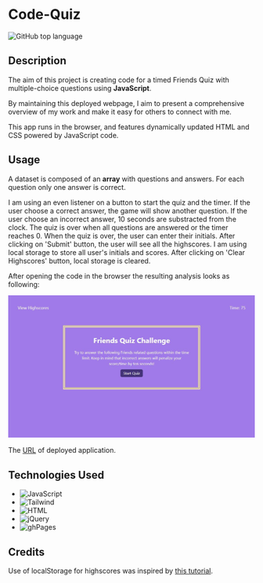 # Code-Quiz

![GitHub top language](https://img.shields.io/github/languages/top/paulinasiwko/Code-Quiz)

## Description
The aim of this project is creating code for a timed Friends Quiz with multiple-choice questions using **JavaScript**. 

By maintaining this deployed webpage, I aim to present a comprehensive overview of my work and make it easy for others to connect with me.

This app runs in the browser, and features dynamically updated HTML and CSS powered by JavaScript code.

## Usage
A dataset is composed of an **array** with questions and answers. For each question only one answer is correct.

I am using an even listener on a button to start the quiz and the timer.
If the user choose a correct answer, the game will show another question.
If the user choose an incorrect answer, 10 seconds are substracted from the clock.
The quiz is over when all questions are answered or the timer reaches 0.
When the quiz is over, the user can enter their initials. After clicking on 'Submit' button, the user will see all the highscores.
I am using local storage to store all user's initials and scores.
After clicking on 'Clear Highscores' button, local storage is cleared.


After opening the code in the browser the resulting analysis looks as following:

![A screenshot of the deployed application](./assets/img/screenshot.JPG)

The [URL](https://paulinasiwko.github.io/Code-Quiz/) of deployed application.


## Technologies Used

- ![JavaScript](https://img.shields.io/badge/JavaScript-323330?style=for-the-badge&logo=javascript&logoColor=F7DF1E) 
- ![Tailwind](https://img.shields.io/badge/Tailwind_CSS-38B2AC?style=for-the-badge&logo=tailwind-css&logoColor=white)
- ![HTML](https://img.shields.io/badge/HTML5-E34F26?style=for-the-badge&logo=html5&logoColor=white)
- ![jQuery](https://img.shields.io/badge/jQuery-0769AD?style=for-the-badge&logo=jquery&logoColor=white)
- ![ghPages](https://img.shields.io/badge/GitHub%20Pages-222222?style=for-the-badge&logo=GitHub%20Pages&logoColor=white)



## Credits
Use of localStorage for highscores was inspired by [this tutorial](https://www.youtube.com/watch?v=DFhmNLKwwGw&ab_channel=JamesQQuick).
